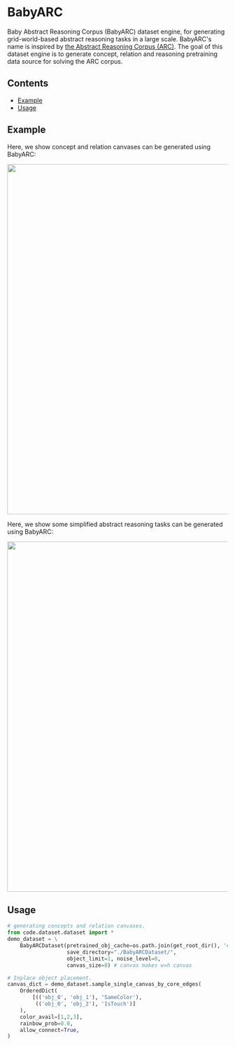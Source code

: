 # BabyARC

Baby Abstract Reasoning Corpus (BabyARC) dataset engine, for generating grid-world-based abstract reasoning tasks in a large scale. BabyARC's name is inspired by [the Abstract Reasoning Corpus (ARC)](https://github.com/fchollet/ARC). The goal of this dataset engine is to generate concept, relation and reasoning pretraining data source for solving the ARC corpus.

## Contents

* [Example](#example)
* [Usage](#usage)

## Example

Here, we show concept and relation canvases can be generated using BabyARC:

<img src="https://i.ibb.co/kMWKvv4/Baby-ARC-Examples.png" width="800">

Here, we show some simplified abstract reasoning tasks can be generated using BabyARC:

<img src="https://i.ibb.co/yFGvpM9/Baby-ARC-Task.png" width="800">

## Usage

```python
# generating concepts and relation canvases.
from code.dataset.dataset import *
demo_dataset = \
    BabyARCDataset(pretrained_obj_cache=os.path.join(get_root_dir(), 'concept_env/datasets/arc_objs.pt'),
                   save_directory="./BabyARCDataset/", 
                   object_limit=1, noise_level=0, 
                   canvas_size=8) # canvas makes w=h canvas

# Inplace object placement.
canvas_dict = demo_dataset.sample_single_canvas_by_core_edges(
    OrderedDict(
        [(('obj_0', 'obj_1'), 'SameColor'),
         (('obj_0', 'obj_2'), 'IsTouch')]
    ), 
    color_avail=[1,2,3],
    rainbow_prob=0.0,
    allow_connect=True, 
)
```
